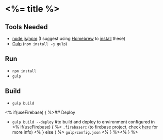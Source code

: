# <%= title %>

## Tools Needed
- [node.js](http://nodejs.org/)/[npm](https://npmjs.org/) (I suggest using [Homebrew](http://brew.sh/) to [install](http://madebyhoundstooth.com/blog/install-node-with-homebrew-on-os-x/) these)
- [Gulp](http://gulpjs.com/) (`npm install -g gulp`)

## Run
- `npm install`
- `gulp`

## Build
- `gulp build`

<% if(useFirebase) { %>## Deploy
- `gulp build --deploy` #to build and deploy to environment configured in <% if(useFirebase) { %> `.firebaserc` (to firebase project, check [here](https://firebase.google.com/docs/cli/#deployment) for more info) <% } else { %> `gulp/config.json` <% } %><% } %>
